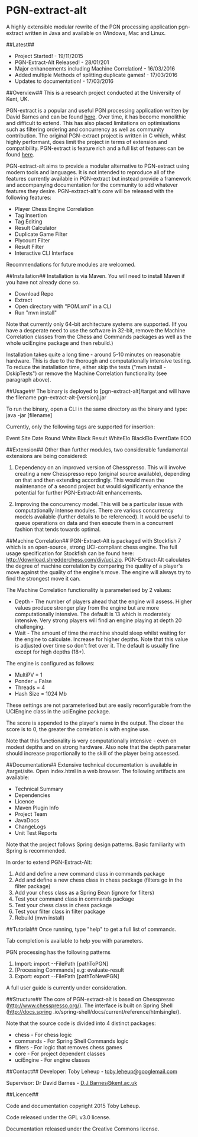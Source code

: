 # PGN-extract-alt
A highly extensible modular rewrite of the PGN processing application pgn-extract written in Java and available on Windows, Mac and Linux.

##Latest##
 <ul>
 	<li>Project Started! - 19/11/2015</li>
 	<li>PGN-Extract-Alt Released! - 28/01/201</li>
 	<li>Major enhancements including Machine Correlation! - 16/03/2016</li>
 	<li>Added multiple Methods of splitting duplicate games! - 17/03/2016</li>
 	<li>Updates to documentation! - 17/03/2016</li>
 </ul>

##Overview##
This is a research project conducted at the University of Kent, UK.

PGN-extract is a popular and useful PGN processing application written by David Barnes and can be found <a href="https://www.cs.kent.ac.uk/people/staff/djb/pgn-extract/">here</a>. Over time, it has become monolithic and difficult to extend. This has also placed limitations on optimisations such as filtering ordering and concurrency as well as community contribution. The original PGN-extract project is written in C which, whilst highly performant, does limit the project in terms of extension and compatibility. PGN-extract is feature rich and a full list of features can be found <a href="https://www.cs.kent.ac.uk/people/staff/djb/pgn-extract/help.html">here</a>.

PGN-extract-alt aims to provide a modular alternative to PGN-extract using modern tools and languages. It is not intended to reproduce all of the features currently available in PGN-extract but instead provide a framework and accompanying documentation for the community to add whatever features they desire. PGN-extract-alt's core will be released with the following features:

<ul>
	<li>Player Chess Engine Correlation</li>
	<li>Tag Insertion</li>
	<li>Tag Editing</li>
	<li>Result Calculator</li>
	<li>Duplicate Game Filter</li>
	<li>Plycount Filter</li>
	<li>Result Filter</li>
	<li>Interactive CLI Interface</li>
</ul>

Recommendations for future modules are welcomed. 

##Installation##
Installation is via Maven. You will need to install Maven if you have not already done so.

* Download Repo
* Extract
* Open directory with "POM.xml" in a CLI
* Run "mvn install"

Note that currently only 64-bit architecture systems are supported. (If you have a desperate need to use the software in 32-bit, 
remove the Machine Correlation classes from the Chess and Commands packages as well as the whole uciEngine package and then rebuild.)

Installation takes quite a long time - around 5-10 minutes on reasonable hardware. This is due to the thorough and computationally intensive 
testing. To reduce the installation time, either skip the tests ("mvn install -DskipTests") or remove the Machine Correlation functionality (see 
paragraph above).

##Usage##
The binary is deployed to [pgn-extract-alt]/target and will have the filename pgn-extract-alt-[version].jar

To run the binary, open a CLI in the same directory as the binary and type: java -jar [filename]

Currently, only the following tags are supported for insertion:

Event
Site
Date
Round
White
Black
Result
WhiteElo
BlackElo
EventDate
ECO

##Extension##
Other than further modules, two considerable fundamental extensions are being considered:

1. Dependency on an improved version of Chesspresso. This will involve creating a new Chesspresso repo (original source available), depending on that and then extending accordingly. This would mean the maintenance of a second project but would significantly enhance the potential for further PGN-Extract-Alt enhancements.

2. Improving the concurrency model. This will be a particular issue with computationally intense modules. There are various concurrency models available (further details to be referenced). It would be useful to queue operations on data and then execute them in a concurrent fashion that tends towards optimal.

##Machine Correlation##
PGN-Extract-Alt is packaged with Stockfish 7 which is an open-source, strong UCI-compliant chess engine. The full usage specification for Stockfish
 can be found here: http://download.shredderchess.com/div/uci.zip. PGN-Extract-Alt calculates the degree of machine correlation by comparing the 
 quality of a player's move against the quality of the engine's move. The engine will always try to find the strongest move it can.
 
The Machine Correlation functionality is parameterised by 2 values:
 
 * Depth - The number of players ahead that the engine will assess. Higher values produce stronger play from the engine but are more 
 computationally intensive. The default is 13 which is moderately intensive. Very strong players will find an engine playing at depth 20 challenging.
 * Wait - The amount of time the machine should sleep whilst waiting for the engine to calculate. Increase for higher depths. Note that this value 
 is adjusted over time so don't fret over it. The default is usually fine except for high depths (18+).
 
The engine is configured as follows:

* MultiPV = 1
* Ponder = False
* Threads = 4
* Hash Size = 1024 Mb
	
These settings are not parameterised but are easily reconfigurable from the UCIEngine class in the uciEngine package.

The score is appended to the player's name in the output. The closer the score is to 0, the greater the correlation is with engine use.

Note that this functionality is very computationally intensive - even on modest depths and on strong hardware. Also note that the depth parameter 
should increase proportionally to the skill of the player being assessed. 

##Documentation##
Extensive technical documentation is available in <pgn-extract-alt>/target/site. Open index.html in a web browser. The following artifacts are 
available:
 
 * Technical Summary
 * Dependencies
 * Licence
 * Maven Plugin Info
 * Project Team
 * JavaDocs
 * ChangeLogs
 * Unit Test Reports
 
Note that the project follows Spring design patterns. Basic familiarity with Spring is recommended.

In order to extend PGN-Extract-Alt:

1. Add and define a new command class in commands package
2. Add and define a new chess class in chess package (filters go in the filter package)
3. Add your chess class as a Spring Bean (ignore for filters)
4. Test your command class in commands package
5. Test your chess class in chess package
6. Test your filter class in filter package
6. Rebuild (mvn install)
 
##Tutorial##
Once running, type "help" to get a full list of commands.

Tab completion is available to help you with parameters.

PGN processing has the following patterns

1. Import: import --FilePath [pathToPGN]
2. [Processing Commands] e.g: evaluate-result
3. Export: export --FilePath [pathToNewPGN]

A full user guide is currently under consideration.

##Structure##
The core of PGN-extract-alt is based on Chesspresso (http://www.chesspresso.org/). The interface is built on Spring Shell (http://docs.spring
.io/spring-shell/docs/current/reference/htmlsingle/).

Note that the source code is divided into 4 distinct packages:

* chess - For chess logic
* commands - For Spring Shell Commands logic
* filters - For logic that removes chess games
* core - For project dependent classes
* uciEngine - For engine classes

##Contact##
Developer: Toby Leheup - toby.leheup@googlemail.com

Supervisor: Dr David Barnes - D.J.Barnes@kent.ac.uk

##Licence##

Code and documentation copyright 2015 Toby Leheup.

Code released under the GPL v3.0 license.

Documentation released under the Creative Commons license.
